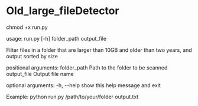 # Old_large_fileDetector

chmod +x run.py

usage: run.py [-h] folder_path output_file

Filter files in a folder that are larger than 10GB and older than two years, and output sorted by size

positional arguments:
  folder_path  Path to the folder to be scanned
  output_file  Output file name

optional arguments:
  -h, --help   show this help message and exit

Example:
  python run.py /path/to/your/folder output.txt
